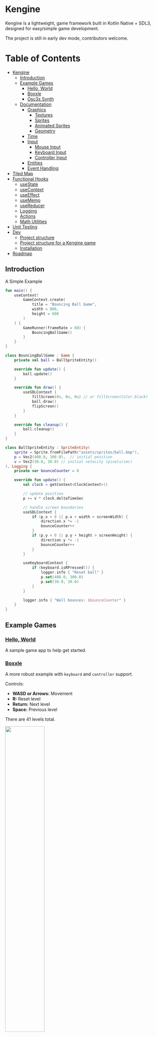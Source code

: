 # Kengine

Kengine is a lightweight, game framework built in Kotlin Native + SDL3, designed for easy/simple game development.

The project is still in early dev mode, contributors welcome.

# Table of Contents

- [Kengine](#kengine)
  - [Introduction](#introduction)
  - [Example Games](#example-games)
    - [Hello, World](#hello-world)
    - [Boxxle](#boxxle)
    - [Osc3x Synth](#osc3x-synth)
  - [Documentation](#documentation)
    - [Graphics](#graphics)
      - [Textures](#textures)
      - [Sprites](#sprites)
      - [Animated Sprites](#animated-sprites)
      - [Geometry](#geometry)
    - [Time](#time)
    - [Input](#input)
      - [Mouse Input](#mouse-input)
      - [Keyboard Input](#keyboard-input)
      - [Controller Input](#controller-input)
    - [Entities](#entities)
    - [Event Handling](#event-handling)
- [Tiled Map](#tiled-map)
- [Functional Hooks](#functional-hooks)
  - [useState](#usestate)
  - [useContext](#usecontext)
  - [useEffect](#useeffect)
  - [useMemo](#usememo)
  - [useReducer](#usereducer)
  - [Logging](#logging)
  - [Actions](#actions)
  - [Math Utilities](#math-utilities)
- [Unit Testing](kengine-test/)
- [Dev](#dev)
  - [Project structure](#project-structure)
  - [Project structure for a Kengine game](#project-structure-for-a-kengine-game)
  - [Installation](#installation)
- [Roadmap](#roadmap)


## Introduction

A Simple Example

```kotlin
fun main() {
    useContext(
        GameContext.create(
            title = "Bouncing Ball Game",
            width = 800,
            height = 600
        )
    ) {
        GameRunner(frameRate = 60) {
            BouncingBallGame()
        }
    }
}

class BouncingBallGame : Game {
    private val ball = BallSpriteEntity()

    override fun update() {
        ball.update()
    }

    override fun draw() {
        useSDLContext {
            fillScreen(0u, 0u, 0u) // or fillScreen(Color.black)
            ball.draw()
            flipScreen()
        }
    }

    override fun cleanup() {
        ball.cleanup()
    }
}

class BallSpriteEntity : SpriteEntity(
    sprite = Sprite.fromFilePath("assets/sprites/ball.bmp"),
    p = Vec2(400.0, 300.0),  // initial position
    v = Vec2(30.0, 30.0) // initial velocity (pixels/sec)
), Logging {
    private var bounceCounter = 0

    override fun update() {
        val clock = getContext<ClockContext>()

        // update position
        p += v * clock.deltaTimeSec

        // handle screen boundaries
        useSDLContext {
            if (p.x < 0 || p.x + width > screenWidth) {
                direction.x *= -1
                bounceCounter++
            }
            if (p.y < 0 || p.y + height > screenHeight) {
                direction.y *= -1
                bounceCounter++
            }
        }

        useKeyboardContext {
            if (keyboard.isRPressed()) {
                logger.info { "Reset ball" }
                p.set(400.0, 300.0)
                p.set(30.0, 30.0)
            }
        }

        logger.info { "Wall bounces: $bounceCounter" }
    }
}
```


## Example Games

### [Hello, World](helloworld/)

A sample game app to help get started.

### [Boxxle](boxxle/)

A more robust example with `keyboard` and `controller` support.

Controls:
- **WASD or Arrows:** Movement
- **R:** Reset level
- **Return:** Next level
- **Space:** Previous level

There are 41 levels total.

<img src="https://raw.githubusercontent.com/kennycason/kengine/refs/heads/main/games/boxxle/screenshot.png" width="50%" />

```kotlin
fun main() {
    createGameContext(
        title = "Boxxle",
        width = 800,
        height = 600
    ) {
        GameRunner(frameRate = 60) {
            BoxxleGame()
        }
    }
}
```

### [Osc3x Synth](osc3x-synth/)

Explore sound synthesis with a3x Oscillator and a variety of visual effects. This also showcases the `UI` library and state handling via `useState`.

<img src="https://raw.githubusercontent.com/kennycason/kengine/refs/heads/main/images/osc3x-2.png" width="48%"/><img src="https://raw.githubusercontent.com/kennycason/kengine/refs/heads/main/images/osc3x-7.png" width="48%"/>


## Documentation

### Graphics

#### Textures

`Textures` are central to rendering 2D graphics in Kengine. They are managed using the `TextureManager`, which caches textures for efficient reuse.

Example: Loading and Using a Texture

```kotlin
useTextureContext {
    addTexture("ball", "assets/sprites/ball.bmp")
    val ballTexture = getTexture("ball")
}
```

#### Sprites

Sprites represent drawable objects on the screen. They can be created from textures or sprite sheets and drawn with transformations like scaling and
rotation.

Example: Drawing a Sprite

```kotlin
val sprite = Sprite.fromFilePath("assets/sprites/ball.bmp")
sprite.draw(x = 100.0, y = 200.0)
```

#### Animated Sprites

Animated sprites cycle through a sequence of images (frames) to create animations. The AnimatedSprite class makes this process straightforward.

Example:

```kotlin
val animatedSprite = AnimatedSprite(
    sprites = listOf(
        Sprite.fromFilePath("samus01.bmp"),
        Sprite.fromFilePath("samus02.bmp"),
        Sprite.fromFilePath("samus03.bmp")
    ),
    frameRate = 10
)

animatedSprite.draw(Vec2(100.0, 200.0))
```

Another example loading from a `SpriteSheet`.

```kotlin
val spriteSheet = SpriteSheet.fromFilePath("assets/sprites/metroid.bmp", tileWidth = 32, tileHeight = 32)
private val animatedMetroid = AnimatedSprite.fromSpriteSheet(spriteSheet, frameDurationMs = 200L)
```

#### Geometry

Kengine provides simple geometry drawing utilities such as circles, rectangles, and lines, through the `GeometryContext`.

Example:

```kotlin
useGeometryContext {
    drawRectangle(50, 50, 100, 200, 0xFFu, 0x00u, 0x00u, 0xFFu)
    drawCircle(200, 200, 50, 0x00u, 0xFFu, 0x00u, 0xFFu)
    drawLine(0, 0, 300, 300, 0x00u, 0x00u, 0xFFu, 0xFFu)
}
```

### Time

The `ClockContext` handles game time, providing delta times for updates and total elapsed time since the game started.

Example: Using the `ClockContext`

```kotlin
useClockContext {
    logger.info { "Total Time: $totalTimeSec seconds" }
    logger.info { "Delta Time: $deltaTimeSec seconds" }
}
```

### Input

#### Mouse Input

The `MouseContext` provides utilities to handle mouse input events, including button presses, cursor position, and timing.

Example: Handling Mouse Input

```kotlin
useMouseContext {
    if (mouse.isLeftPressed() || mouse.isRightPressed()) {
        p.x = mouse.getCursor().x - width / 2
        p.y = mouse.getCursor().y - height / 2
    }
}
```

Mouse Functions

| Function                         | Description                                                      |
|----------------------------------|------------------------------------------------------------------|
| `mouse.isLeftPressed()`          | Returns `true` if the **left mouse button** is pressed.          |
| `mouse.isRightPressed()`         | Returns `true` if the **right mouse button** is pressed.         |
| `mouse.isMiddlePressed()`        | Returns `true` if the **middle mouse button** is pressed.        |
| `mouse.getCursor()`              | Returns the current cursor position as `Vec2(x, y)`.             |
| `mouse.timeSinceLeftPressed()`   | Returns time (ms) since the **left mouse button** was pressed.   |
| `mouse.timeSinceRightPressed()`  | Returns time (ms) since the **right mouse button** was pressed.  |
| `mouse.timeSinceMiddlePressed()` | Returns time (ms) since the **middle mouse button** was pressed. |

#### Keyboard Input

The KeyboardContext provides utilities for handling keyboard input, including key presses and timings.

Example: Handling Keyboard Input

```kotlin
useKeyboardContext {
    if (keyboard.isWPressed()) {
        logger.info { "Moving up!" }
    }

    if (keyboard.isReturnPressed()) {
        logger.info { "Return key pressed!" }
    }
}
```

Keyboard Functions

| Function                            | Description                                                   |
|-------------------------------------|---------------------------------------------------------------|
| `keyboard.isAPressed()`             | Returns `true` if the **A key** is pressed.                   |
| `keyboard.isSpacePressed()`         | Returns `true` if the **Space key** is pressed.               |
| `keyboard.isReturnPressed()`        | Returns `true` if the **Return/Enter key** is pressed.        |
| `keyboard.isEscapePressed()`        | Returns `true` if the **Escape key** is pressed.              |
| `keyboard.isLeftPressed()`          | Returns `true` if the **Left Arrow key** is pressed.          |
| `keyboard.isRightPressed()`         | Returns `true` if the **Right Arrow key** is pressed.         |
| `keyboard.timeSinceAPressed()`      | Returns time (ms) since the **A key** was pressed.            |
| `keyboard.timeSinceSpacePressed()`  | Returns time (ms) since the **Space key** was pressed.        |
| `keyboard.timeSinceReturnPressed()` | Returns time (ms) since the **Return/Enter key** was pressed. |

#### Controller Input

The ControllerContext handles input from game controllers, supporting PlayStation, Xbox, Nintendo Switch, and generic gamepads.

Example: Handling Controller Input

```kotlin
useControllerContext {
    if (controller.isButtonPressed(Buttons.A)) {
        logger.info { "Jump button pressed!" }
    }

    val axisValue = controller.getAxisValue(0) // Read the left stick horizontal axis
    logger.info { "Axis value: $axisValue" }
}
```

Supported Controllers

- PlayStation 4 (DualShock 4)
- PlayStation 5 (DualSense)
- Xbox One
- Xbox Series X/S
- Nintendo Switch Pro Controller
- Logitech
- Ouya
- Steam Controller (needs more testing)
- Generic Gamepads (fallback mapping)

Controller Functions

| Function                                               | Description                                                |
|--------------------------------------------------------|------------------------------------------------------------|
| `controller.isButtonPressed(Buttons.A)`                | Returns `true` if the **A button** is pressed.             |
| `controller.isButtonPressed(Buttons.B)`                | Returns `true` if the **B button** is pressed.             |
| `controller.isButtonPressed(Buttons.START)`            | Returns `true` if the **Start/Options button** is pressed. |
| `controller.isButtonPressed(Buttons.DPAD_UP)`          | Returns `true` if the **D-Pad Up** is pressed.             |
| `controller.getAxisValue(0)`                           | Gets the value of the **Left Stick X-Axis** (-1.0 to 1.0). |
| `controller.getAxisValue(1)`                           | Gets the value of the **Left Stick Y-Axis** (-1.0 to 1.0). |
| `controller.isHatDirectionPressed(0, HatDirection.UP)` | Returns `true` if the **D-Pad Up** direction is pressed.   |

Controller Buttons Overview

Controller Button Mapping Table:

| Button                     | Code Example                                         | PlayStation 5                        | Xbox Series X                      |
|----------------------------|------------------------------------------------------|--------------------------------------|------------------------------------|
| **Buttons.A**              | `controller.isButtonPressed(Buttons.A)`              | X                                    | A                                  |
| **Buttons.B**              | `controller.isButtonPressed(Buttons.B)`              | Circle (O)                           | B                                  |
| **Buttons.X**              | `controller.isButtonPressed(Buttons.X)`              | Square (□)                           | X                                  |
| **Buttons.Y**              | `controller.isButtonPressed(Buttons.Y)`              | Triangle (△)                         | Y                                  |
| **Buttons.L1**             | `controller.isButtonPressed(Buttons.L1)`             | L1                                   | LB (Left Bumper)                   |
| **Buttons.R1**             | `controller.isButtonPressed(Buttons.R1)`             | R1                                   | RB (Right Bumper)                  |
| **Buttons.L2**             | `controller.getAxisValue(4)`                         | L2 Trigger Axis                      | LT (Left Trigger)                  |
| **Buttons.R2**             | `controller.getAxisValue(5)`                         | R2 Trigger Axis                      | RT (Right Trigger)                 |
| **Buttons.L3**             | `controller.isButtonPressed(Buttons.L3)`             | L3 (Left Stick Button)               | LS (Left Stick Button)             |
| **Buttons.R3**             | `controller.isButtonPressed(Buttons.R3)`             | R3 (Right Stick Button)              | RS (Right Stick Button)            |
| **Buttons.START**          | `controller.isButtonPressed(Buttons.START)`          | Options                              | Menu (Start)                       |
| **Buttons.SELECT**         | `controller.isButtonPressed(Buttons.SELECT)`         | Create (Share)                       | View (Back)                        |
| **Buttons.DPAD_UP**        | `controller.isButtonPressed(Buttons.DPAD_UP)`        | D-Pad Up                             | D-Pad Up                           |
| **Buttons.DPAD_DOWN**      | `controller.isButtonPressed(Buttons.DPAD_DOWN)`      | D-Pad Down                           | D-Pad Down                         |

Controller Axes Overview

| Axis Name                 | Code Example                              | PlayStation 5                        | Xbox Series X                      |
|---------------------------|-------------------------------------------|--------------------------------------|------------------------------------|
| **Left Stick X**          | `controller.getAxisValue(0)`              | Left Stick Horizontal Axis           | Left Stick Horizontal Axis         |
| **Left Stick Y**          | `controller.getAxisValue(1)`              | Left Stick Vertical Axis             | Left Stick Vertical Axis           |
| **Right Stick X**         | `controller.getAxisValue(2)`              | Right Stick Horizontal Axis          | Right Stick Horizontal Axis        |
| **Right Stick Y**         | `controller.getAxisValue(3)`              | Right Stick Vertical Axis            | Right Stick Vertical Axis          |
| **Left Trigger Axis**     | `controller.getAxisValue(4)`              | L2 Trigger Axis                      | LT Trigger Axis                    |
| **Right Trigger Axis**    | `controller.getAxisValue(5)`              | R2 Trigger Axis                      | RT Trigger Axis                    |


### Entities

Entities represent objects in the game world, from players to obstacles. The Entity class provides a base for managing position, velocity, and
actions.

Example: Creating a Custom Entity

```kotlin
class MyEntity : Entity(width = 32, height = 32) {

    override fun update() {
        p.x += 1.0
    }

    override fun draw() {
        // custom drawing logic
    }

    override fun cleanup() {
        // cleanup resources
    }
}
```

### Event Handling

The `EventContext` enables decoupled communication between components using events.

Example: Publishing and Subscribing to Events

```kotlin
useEventContext {
    subscribe("player_died") { data: String ->
        logger.info { "Player died because: $data" }
    }
    publish("player_died", "Fell off a cliff")
}
```


# Tiled Map

## Overview

The **TiledMapLoader** is a utility for loading and rendering maps in the **Tiled** map format. Currently, it only supports the `.tmj` (Tiled Map JSON) and `.tsj` (Tiled Tileset JSON) file formats. Maps and tilesets in the `.tmx` and `.tsx` formats are **not supported**.

## Key Features

- Loads Tiled maps (`.tmj`) and external tilesets (`.tsj`).
- Supports multiple tiled and object layers.
- Supports animated tiles and tile flipping/rotations.
- Scrollable maps with customizable controls for navigation.
- Render time for a 4-layer map with animations & rotations is ~5-7ms/render. Goal is <1ms.
---

## Example Usage

### Loading and Drawing a Map

Here is an example of loading and rendering a map:

<img src="https://raw.githubusercontent.com/kennycason/kengine/refs/heads/main/images/tiled_map.png" width="65%" />

[Video of Synth on IG](https://www.instagram.com/p/DEnebatzN3V/?igsh=MTZ0ZTJ1ZDE4ejVuag==)

```kotlin
val tiledMap = TiledMapLoader()
    .loadMap("src/nativeTest/resources/ninjaturdle/lungs_25.tmj")

object : Game {
    override fun update() {
        tiledMap.update() // update animated tiles
    }

    override fun draw() {
        tiledMap.draw() // render all layers of the map
      
        // or draw layers by name
        tileMap.draw("bg")
        tileMap.draw("main")
        // draw player/enemies
        tileMap.draw("fg")
    }

    override fun cleanup() {
    }
}
```

### Functional Hooks

Inspired from React Hooks

#### useState

useState is a utility for managing state in your Kengine applications.
It allows you to track and update values while notifying any subscribed listeners about changes.
This state management mechanism is designed for lightweight use cases and integrates seamlessly with the Context system for broader application state
management.

Creating and Using a State Variable

```kotlin
val count = useState(0)

val callback = { newValue: Int ->
    println("Count changed to $newValue")
}

count.subscribe(callback)
count.set(1) // Output: Count changed to 1

count.unsubscribe(callback)
count.set(2) // No output
```

#### useContext

The Context class in your framework serves as a foundational building block for managing scoped, singleton-like components in your application.
Inspired by React’s Context API, it provides a flexible and extensible way to share functionality or state across different parts of your application
without tightly coupling them.

```kotlin
class SimpleContext : Context() {
    var count: Int = 1
}

val simpleContext = SimpleContext()
ContextRegistry.register(simpleContext)

useContext<SimpleContext> {
    expectThat(count).isEqualTo(1)
    count = 5
    expectThat(count).isEqualTo(5)
}
```

Context can be integrated with State to efficiently share and manage state across multiple classes.

```kotlin
class StatefulContext : Context() {
    val count = useState(0)
}

val statefulContext = StatefulContext()
ContextRegistry.register(statefulContext)

useContext<StatefulContext> {
    expectThat(count.get()).isEqualTo(0)
    count.set(42)
    expectThat(count.get()).isEqualTo(42)

    var countUpdated = false
    var countReceived = 0
    count.subscribe {
        countUpdated = true
        countReceived = it
    }
    count.set(64)
    expectThat(countUpdated).isTrue()
    expectThat(count.get()).isEqualTo(64)
    expectThat(countReceived).isEqualTo(64)
}
```

#### useEffect

useEffect is a utility that allows you to manage side effects in response to changes in state variables.
It subscribes to the provided state dependencies and automatically triggers the effect whenever any of the dependencies change.
The effect can also include a cleanup mechanism, which is executed when dependencies change or when the effect is removed.

Simple Side Effect

In this example, useEffect is used to log a message whenever the count state changes:

```kotlin
val count = useState(0)

useEffect({
    println("The count has changed: ${count.get()}")
}, count)

count.set(1)  // Logs: "The count has changed: 1"
count.set(2)  // Logs: "The count has changed: 2"
```

#### useMemo

useMemo is a utility function for caching expensive computations based on dependencies.
It ensures that a computed value is only recalculated when one of its dependencies changes.

```kotlin
val count = useState(0)
var computedValue = useMemo({ count.get() * 2 }, count)

expectThat(computedValue.get()).isEqualTo(0)

count.set(2) // trigger update
computedValue = useMemo({ count.get() * 2 }, count) // retrieve updated value

expectThat(computedValue.get()).isEqualTo(4)
```

#### useReducer

The useReducer hook is another great addition to the state management toolbox, especially for handling complex state logic.
It provides a predictable way to update state by defining actions and a reducer function.

This example demonstrates using useReducer with simple String actions:

```kotlin
val (count, dispatch) = useReducer(0) { state: Int, action: String ->
    when (action) {
        "increment" -> state + 1
        "decrement" -> state - 1
        else -> state
    }
}

expectThat(count.get()).isEqualTo(0)

dispatch("increment")
expectThat(count.get()).isEqualTo(1)

dispatch("decrement")
expectThat(count.get()).isEqualTo(0)
```

Here’s a more robust example, showcasing useReducer with object-based actions:

```kotlin
data class User(val name: String, val age: Int)
abstract class UserAction
data class UpdateName(val name: String) : UserAction()
data class IncrementAge(val by: Int) : UserAction()

val initialUser = User("John", 25)
val (user, dispatch) = useReducer(initialUser) { state: User, action: UserAction ->
    when (action) {
        is UpdateName -> state.copy(name = action.name)
        is IncrementAge -> state.copy(age = state.age + action.by)
        else -> throw IllegalStateException()
    }
}

expectThat(user.get().name).isEqualTo("John")
expectThat(user.get().age).isEqualTo(25)

dispatch(UpdateName("Jane"))
expectThat(user.get().name).isEqualTo("Jane")

dispatch(IncrementAge(5))
expectThat(user.get().age).isEqualTo(30)
```

#### Logging

The Logger provides utility functions for debugging and monitoring game state.

Example:

```kotlin
logger.info { "Game started!" }
logger.error { "An error occurred." }
logger.error(e) { "An error occurred." }
```

#### Actions

Actions provide a way to script entity behavior over time, such as movements or animations.

Example: Moving an Entity

```kotlin
useActionContext {
    moveTo(entity, Vec2(200.0, 300.0), speed = 100.0) {
        logger.info { "Entity reached its destination!" }
    }
}
```

#### Math Utilities

Kengine includes math utilities such as Vec2 and Rect for vector and rectangle operations.

Example: Using Vectors

```kotlin
val position = Vec2(10.0, 20.0)
val direction = Vec2(1.0, 0.0)
val newPosition = position + direction * 5.0
logger.info { "New Position: $newPosition" }
```





## Dev

### Project structure

```shell
kengine/
├── kengine/                       // kengine core code
├── kengine-test/                  // kengine test framework
└── games/
    ├── boxxle/                    // boxxle - clone of the Gameboy classic
    ├── helloworld/                // a simple example, a good starting point.
    ├── image-shuffle/             // image tile shuffle game
    └── physics-demo/              // demonstration of physics engine (chipmunk)
```

## Project structure for a Kengine game

```shell
<game_name>/
├── build.gradle.kts               
├── gradle.properties    
├── assets/                        // game assets (shared across platforms)
│   ├── sprites/                   // images and sprite sheets
│   └── sounds/                    // sound files     
└── src/
    ├── nativeMain/
    │   └── kotlin/                // game-specific code
    └── nativeTest/                // unit and integration tests
        └── kotlin/                // game-specific test code
```

## Installation

Install OpenJDK 17.0+

Install Chipmunk2D via Brew (on Mac)
```shell
brew install chipmunk
```


Install 3DL3. SDL3 is not yet released on brew and must be manually installed.

[SDL3 Installation Guide](/sdl3/README.md)

Build the project
```shell
./gradlew clean build
```

Misc Gradle cache/refresh dependencies
```shell
rm -rf ~/.gradle/caches
rm -rf ~/.gradle/wrapper
./gradlew wrapper --refresh-dependencies
./gradlew clean build --refresh-dependencies
```

## Roadmap
- Binary
  - Embed data files in executable
- GameLoop
  - Decouple update/draw calls
- TiledMapLoader
  - Performance enhancements
  - Support TMX (XML format)
- Logger file support
- Menu system
- GUI
- fix @OptIn(ExperimentalForeignApi::class) (-opt-in being ignored by compiler in multi-module project in IJ)
- Add Vec2 versions of functions that take (x,y) parameters, ditto for Rect2 and (x,y,w,h)
- Redesign font handling + caching/config
- Playdate integration (WIP struggling to target cortex-m7 arch)
